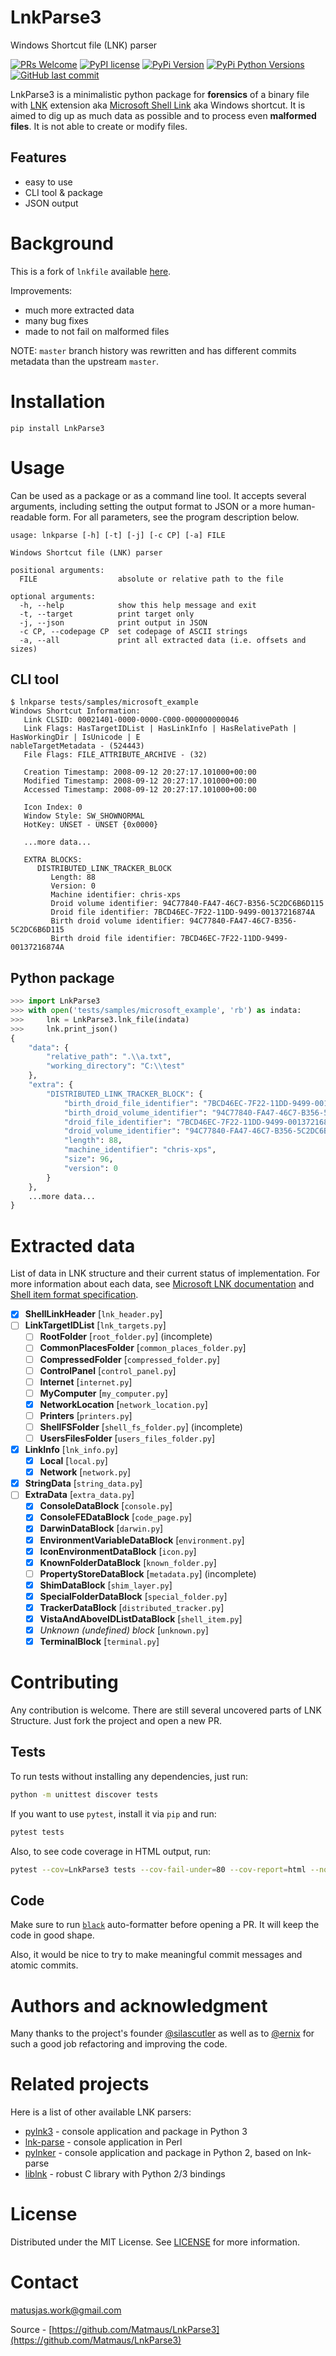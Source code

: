 # LnkParse3

Windows Shortcut file (LNK) parser

[![PRs Welcome](https://img.shields.io/badge/PRs-welcome-brightgreen.svg?style=for-the-badge)](http://makeapullrequest.com)
[![PyPI license](https://img.shields.io/pypi/l/LnkParse3.svg?style=for-the-badge)](https://github.com/Matmaus/LnkParse3/blob/master/LICENSE)
[![PyPi Version](https://img.shields.io/pypi/v/LnkParse3.svg?style=for-the-badge)](https://pypi.python.org/pypi/LnkParse3/)
[![PyPi Python Versions](https://img.shields.io/pypi/pyversions/LnkParse3.svg?style=for-the-badge)](https://pypi.python.org/pypi/LnkParse3/)
[![GitHub last commit](https://img.shields.io/github/last-commit/Matmaus/LnkParse3.svg?style=for-the-badge)](https://github.com/Matmaus/LnkParse3/commits/master)

LnkParse3 is a minimalistic python package for **forensics** of a binary file with [LNK](https://fileinfo.com/extension/lnk) extension aka [Microsoft Shell Link](https://docs.microsoft.com/en-us/openspecs/windows_protocols/ms-shllink/16cb4ca1-9339-4d0c-a68d-bf1d6cc0f943) aka Windows shortcut. It is aimed to dig up as much data as possible and to process even **malformed files**. It is not able to create or modify files.

## Features

- easy to use
- CLI tool & package
- JSON output

# Background

This is a fork of `lnkfile` available [here](https://github.com/silascutler/LnkParse).

Improvements:

- much more extracted data
- many bug fixes
- made to not fail on malformed files

NOTE: `master` branch history was rewritten and has different commits metadata than the upstream `master`.

# Installation

```
pip install LnkParse3
```

# Usage

Can be used as a package or as a command line tool. It accepts several arguments, including setting the output format to JSON or a more human-readable form. For all parameters, see the program description below.

```
usage: lnkparse [-h] [-t] [-j] [-c CP] [-a] FILE

Windows Shortcut file (LNK) parser

positional arguments:
  FILE                  absolute or relative path to the file

optional arguments:
  -h, --help            show this help message and exit
  -t, --target          print target only
  -j, --json            print output in JSON
  -c CP, --codepage CP  set codepage of ASCII strings
  -a, --all             print all extracted data (i.e. offsets and sizes)
```

## CLI tool

```console
$ lnkparse tests/samples/microsoft_example
Windows Shortcut Information:
   Link CLSID: 00021401-0000-0000-C000-000000000046
   Link Flags: HasTargetIDList | HasLinkInfo | HasRelativePath | HasWorkingDir | IsUnicode | E
nableTargetMetadata - (524443)
   File Flags: FILE_ATTRIBUTE_ARCHIVE - (32)

   Creation Timestamp: 2008-09-12 20:27:17.101000+00:00
   Modified Timestamp: 2008-09-12 20:27:17.101000+00:00
   Accessed Timestamp: 2008-09-12 20:27:17.101000+00:00

   Icon Index: 0
   Window Style: SW_SHOWNORMAL
   HotKey: UNSET - UNSET {0x0000}

   ...more data...

   EXTRA BLOCKS:
      DISTRIBUTED_LINK_TRACKER_BLOCK
         Length: 88
         Version: 0
         Machine identifier: chris-xps
         Droid volume identifier: 94C77840-FA47-46C7-B356-5C2DC6B6D115
         Droid file identifier: 7BCD46EC-7F22-11DD-9499-00137216874A
         Birth droid volume identifier: 94C77840-FA47-46C7-B356-5C2DC6B6D115
         Birth droid file identifier: 7BCD46EC-7F22-11DD-9499-00137216874A
```

## Python package

```python
>>> import LnkParse3
>>> with open('tests/samples/microsoft_example', 'rb') as indata:
>>> 	lnk = LnkParse3.lnk_file(indata)
>>> 	lnk.print_json()
{
	"data": {
        "relative_path": ".\\a.txt",
        "working_directory": "C:\\test"
    },
    "extra": {
        "DISTRIBUTED_LINK_TRACKER_BLOCK": {
            "birth_droid_file_identifier": "7BCD46EC-7F22-11DD-9499-00137216874A",
            "birth_droid_volume_identifier": "94C77840-FA47-46C7-B356-5C2DC6B6D115",
            "droid_file_identifier": "7BCD46EC-7F22-11DD-9499-00137216874A",
            "droid_volume_identifier": "94C77840-FA47-46C7-B356-5C2DC6B6D115",
            "length": 88,
            "machine_identifier": "chris-xps",
            "size": 96,
            "version": 0
        }
    },
	...more data...
}
```

# Extracted data

List of data in LNK structure and their current status of implementation.
For more information about each data, see [Microsoft LNK documentation](https://docs.microsoft.com/en-us/openspecs/windows_protocols/ms-shllink/16cb4ca1-9339-4d0c-a68d-bf1d6cc0f943) and [Shell item format specification](https://github.com/libyal/libfwsi/blob/main/documentation/Windows%20Shell%20Item%20format.asciidoc).

- [x] **ShellLinkHeader** [`lnk_header.py`]
- [ ] **LinkTargetIDList** [`lnk_targets.py`]
  - [ ] **RootFolder** [`root_folder.py`] (incomplete)
  - [ ] **CommonPlacesFolder** [`common_places_folder.py`]
  - [ ] **CompressedFolder** [`compressed_folder.py`]
  - [ ] **ControlPanel** [`control_panel.py`]
  - [ ] **Internet** [`internet.py`]
  - [ ] **MyComputer** [`my_computer.py`]
  - [x] **NetworkLocation** [`network_location.py`]
  - [ ] **Printers** [`printers.py`]
  - [ ] **ShellFSFolder** [`shell_fs_folder.py`] (incomplete)
  - [ ] **UsersFilesFolder** [`users_files_folder.py`]
- [x] **LinkInfo** [`lnk_info.py`]
  - [x] **Local** [`local.py`]
  - [x] **Network** [`network.py`]
- [x] **StringData** [`string_data.py`]
- [ ] **ExtraData** [`extra_data.py`]
  - [x] **ConsoleDataBlock** [`console.py`]
  - [x] **ConsoleFEDataBlock** [`code_page.py`]
  - [x] **DarwinDataBlock** [`darwin.py`]
  - [x] **EnvironmentVariableDataBlock** [`environment.py`]
  - [x] **IconEnvironmentDataBlock** [`icon.py`]
  - [x] **KnownFolderDataBlock** [`known_folder.py`]
  - [ ] **PropertyStoreDataBlock** [`metadata.py`] (incomplete)
  - [x] **ShimDataBlock** [`shim_layer.py`]
  - [x] **SpecialFolderDataBlock** [`special_folder.py`]
  - [x] **TrackerDataBlock** [`distributed_tracker.py`]
  - [x] **VistaAndAboveIDListDataBlock** [`shell_item.py`]
  - [x] *Unknown (undefined) block* [`unknown.py`]
  - [x] **TerminalBlock** [`terminal.py`]

# Contributing

Any contribution is welcome. There are still several uncovered parts of LNK Structure. Just fork the project and open a new PR.

## Tests

To run tests without installing any dependencies, just run:

```sh
python -m unittest discover tests
```

If you want to use `pytest`, install it via `pip` and run:

```sh
pytest tests
```

Also, to see code coverage in HTML output, run:

```sh
pytest --cov=LnkParse3 tests --cov-fail-under=80 --cov-report=html --no-cov-on-fail
```

## Code

Make sure to run [`black`](https://pypi.org/project/black/) auto-formatter before opening a PR. It will keep the code in good shape.

Also, it would be nice to try to make meaningful commit messages and atomic commits.

# Authors and acknowledgment

Many thanks to the project's founder [@silascutler](https://github.com/silascutler) as well as to [@ernix](https://github.com/ernix) for such a good job refactoring and improving the code.

# Related projects

Here is a list of other available LNK parsers:

- [pylnk3](https://github.com/strayge/pylnk) - console application and package in Python 3
- [lnk-parse](https://github.com/lcorbasson/lnk-parse) - console application in Perl
- [pylnker](https://github.com/HarmJ0y/pylnker) - console application and package in Python 2, based on lnk-parse
- [liblnk](https://github.com/libyal/liblnk) - robust C library with Python 2/3 bindings

# License

Distributed under the MIT License. See [LICENSE](https://github.com/Matmaus/LnkParse3/blob/master/LICENSE) for more information.

# Contact

[matusjas.work@gmail.com](mailto:matusjas.work@gmail.com)

Source - [https://github.com/Matmaus/LnkParse3](https://github.com/Matmaus/LnkParse3)
